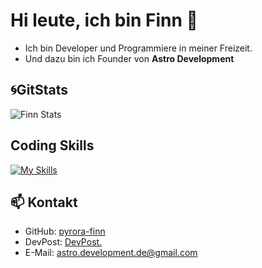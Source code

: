 # Hi leute, ich bin Finn 👋

- Ich bin Developer und Programmiere in meiner Freizeit.
- Und dazu bin ich Founder von **Astro Development**

## 🌀GitStats
![Finn Stats](https://github-readme-stats.vercel.app/api?username=pyrora-finn&show_icons=true&theme=holi)


## Coding Skills
[![My Skills](https://skillicons.dev/icons?i=js,html,css,wasm)](https://skillicons.dev)

## 📫 Kontakt
- GitHub: [pyrora-finn](https://github.com/pyrora-finn)
- DevPost: [DevPost.](https://devpost.com/pyrora-finn?ref_content=user-portfolio&ref_feature=portfolio&ref_medium=global-nav)
- E-Mail: [astro.development.de@gmail.com](astro.development.de@gmail.com)
